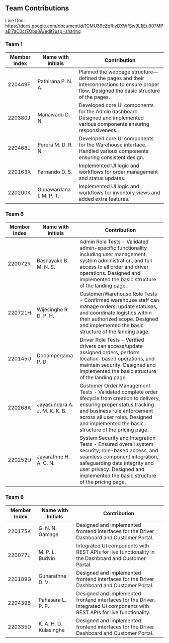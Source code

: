 ## Team Contributions
Live Doc: https://docs.google.com/document/d/1CMU39eZqfhyDXWfSw9L1jEu907MPaEl7aC0crZOps8A/edit?usp=sharing
### Team 1

| Member Index | Name with Initials     | Contribution |
|--------------|------------------------|--------------|
| 220449F      | Pathirana P. N. A.     | Planned the webpage structure—defined the pages and their interconnections to ensure proper flow. Designed the basic structure of the pages. |
| 220380J      | Manawadu D. N.         | Developed core UI components for the Admin dashboard. Designed and implemented various components ensuring responsiveness. |
| 220468L      | Perera M. D. R. N.     | Developed core UI components for the Warehouse interface. Handled various components ensuring consistent design. |
| 220163X      | Fernando D. S.         | Implemented UI logic and workflows for order management and status updates. |
| 220200K      | Gunawardana I. M. P. T.| Implemented UI logic and workflows for inventory views and added extra features. |

### Team 6

| Member Index | Name with Initials     | Contribution |
|--------------|------------------------|--------------|
| 220072R      | Basnayake B. M. N. S.  | Admin Role Tests - Validated admin-specific functionality including user management, system administration, and full access to all order and driver operations. Designed and implemented the basic structure of the landing page. |
| 220721H      | Wijesinghe R. D. P. H. | Customer/Warehouse Role Tests - Confirmed warehouse staff can manage orders, update statuses, and coordinate logistics within their authorized scope. Designed and implemented the basic structure of the landing page. |
| 220145U      | Dodampegama P. D.      | Driver Role Tests - Verified drivers can access/update assigned orders, perform location-based operations, and maintain security. Designed and implemented the basic structure of the landing page. |
| 220268A      | Jayasundara A. J. M. K. K. B. | Customer Order Management Tests - Validated complete order lifecycle from creation to delivery, ensuring proper status tracking and business rule enforcement across all user roles. Designed and implemented the basic structure of the pricing page. |
| 220252U      | Jayarathne H. A. C. N. | System Security and Integration Tests - Ensured overall system security, role-based access, and seamless component integration, safeguarding data integrity and user privacy. Designed and implemented the basic structure of the pricing page. |

### Team 8

| Member Index | Name with Initials     | Contribution |
|--------------|------------------------|--------------|
| 220175K      | G. N. N. Gamage         | Designed and implemented frontend interfaces for the Driver Dashboard and Customer Portal. |
| 220077L      | M. P. L. Budvin         | Integrated UI components with REST APIs for live functionality in the Dashboard and Customer Portal. |
| 220189G      | Gunarathne D. V.        | Designed and implemented frontend interfaces for the Driver Dashboard and Customer Portal. |
| 220439B      | Pahasara L. P. P.       | Designed and implemented frontend interfaces for the Driver. Integrated UI components with REST APIs for live functionality. |
| 220335D      | K. A. H. D. Kulasinghe  | Designed and implemented frontend interfaces for the Driver Dashboard and Customer Portal. |
